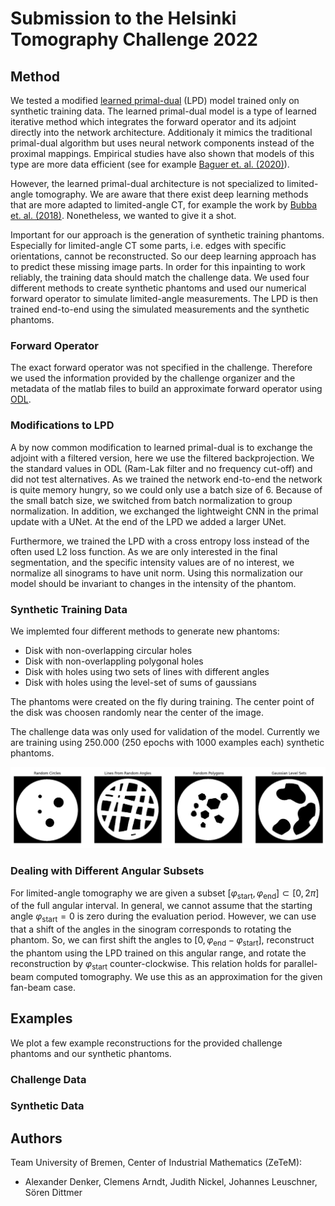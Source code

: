 # Submission to the Helsinki Tomography Challenge 2022

## Method

We tested a modified [learned primal-dual](https://arxiv.org/abs/1707.06474) (LPD) model trained only on synthetic training data. The learned primal-dual model is a type of learned iterative method which integrates the forward operator and its adjoint directly into the network architecture. Additionaly it mimics the traditional primal-dual algorithm but uses neural network components instead of the proximal mappings. Empirical studies have also shown that models of this type are more data efficient (see for example [Baguer et. al. (2020)](https://iopscience.iop.org/article/10.1088/1361-6420/aba415)). 

However, the learned primal-dual architecture is not specialized to limited-angle tomography. We are aware that there exist deep learning methods that are more adapted to limited-angle CT, for example the work by [Bubba et. al. (2018)](https://arxiv.org/abs/1811.04602). Nonetheless, we wanted to give it a shot. 

Important for our approach is the generation of synthetic training phantoms. Especially for limited-angle CT some parts, i.e. edges with specific orientations, cannot be reconstructed. So our deep learning approach has to predict these missing image parts. In order for this inpainting to work reliably, the training data should match the challenge data. We used four different methods to create synthetic phantoms and used our numerical forward operator to simulate limited-angle measurements. The LPD is then trained end-to-end using the simulated measurements and the synthetic phantoms.

### Forward Operator 

The exact forward operator was not specified in the challenge. Therefore we used the information provided by the challenge organizer and the metadata of the matlab files to build an approximate forward operator using [ODL](https://odlgroup.github.io/odl/). 

### Modifications to LPD

A by now common modification to learned primal-dual is to exchange the adjoint with a filtered version, here we use the filtered backprojection. We the standard values in ODL (Ram-Lak filter and no frequency cut-off) and did not test alternatives. As we trained the network end-to-end the network is quite memory hungry, so we could only use a batch size of 6. Because of the small batch size, we switched from batch normalization to group normalization. In addition, we exchanged the lightweight CNN in the primal update with a UNet. At the end of the LPD we added a larger UNet.

Furthermore, we trained the LPD with a cross entropy loss instead of the often used L2 loss function. As we are only interested in the final segmentation, and the specific intensity values are of no interest, we normalize all sinograms to have unit norm. Using this normalization our model should be invariant to changes in the intensity of the phantom. 

### Synthetic Training Data

We implemted four different methods to generate new phantoms: 
- Disk with non-overlapping circular holes 
- Disk with non-overlappling polygonal holes
- Disk with holes using two sets of lines with different angles
- Disk with holes using the level-set of sums of gaussians

The phantoms were created on the fly during training. The center point of the disk was choosen randomly near the center of the image. 

The challenge data was only used for validation of the model. Currently we are training using 250.000 (250 epochs with 1000 examples each) synthetic phantoms. 

![Examples of synthetic phantoms used for training](images/SyntheticTrainingData.png)

### Dealing with Different Angular Subsets

For limited-angle tomography we are given a subset $[\varphi_\text{start}, \varphi_\text{end}] \subset [0, 2\pi]$ of the full angular interval. In general, we cannot assume that the starting angle $\varphi_\text{start}=0$ is zero during the evaluation period. However, we can use that a shift of the angles in the sinogram corresponds to rotating the phantom. So, we can first shift the angles to $[0, \varphi_\text{end} - \varphi_\text{start}]$, reconstruct the phantom using the 
LPD trained on this angular range, and rotate the reconstruction by $\varphi_\text{start}$ counter-clockwise. This relation holds for parallel-beam computed tomography. We use this as an approximation for the given fan-beam case.

## Examples

We plot a few example reconstructions for the provided challenge phantoms and our synthetic phantoms.


### Challenge Data 

### Synthetic Data


## Authors

Team University of Bremen, Center of Industrial Mathematics (ZeTeM): 

- Alexander Denker, Clemens Arndt, Judith Nickel, Johannes Leuschner, Sören Dittmer